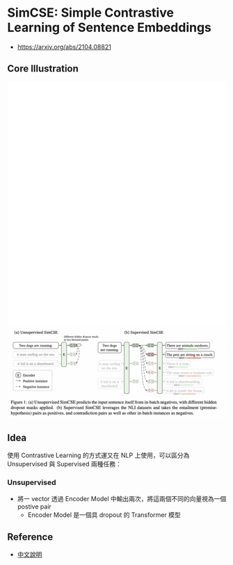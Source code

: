 #  SimCSE: Simple Contrastive Learning of Sentence Embeddings
- https://arxiv.org/abs/2104.08821

## Core Illustration
![core_simCLR](../../../img/SimCLR.gif)
![core_CSE](../../../img/SimCSE.png)

## Idea
使用 Contrastive Learning 的方式運又在 NLP 上使用，可以區分為Unsupervised 與 Supervised 兩種任務：
### Unsupervised
- 將一 vector 透過 Encoder Model 中輸出兩次，將這兩個不同的向量視為一個 postive pair
  - Encoder Model 是一個具 dropout 的 Transformer 模型
## Reference
- [中文說明](https://fcuai.tw/2021/05/13/simcsecontrastive-learning-nlp-sentence-embedding-sota/)